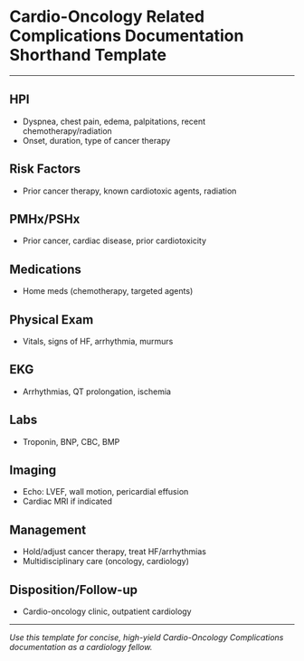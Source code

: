 # Cardio-Oncology Related Complications Documentation Shorthand Template

---

## HPI
- Dyspnea, chest pain, edema, palpitations, recent chemotherapy/radiation
- Onset, duration, type of cancer therapy

## Risk Factors
- Prior cancer therapy, known cardiotoxic agents, radiation

## PMHx/PSHx
- Prior cancer, cardiac disease, prior cardiotoxicity

## Medications
- Home meds (chemotherapy, targeted agents)

## Physical Exam
- Vitals, signs of HF, arrhythmia, murmurs

## EKG
- Arrhythmias, QT prolongation, ischemia

## Labs
- Troponin, BNP, CBC, BMP

## Imaging
- Echo: LVEF, wall motion, pericardial effusion
- Cardiac MRI if indicated

## Management
- Hold/adjust cancer therapy, treat HF/arrhythmias
- Multidisciplinary care (oncology, cardiology)

## Disposition/Follow-up
- Cardio-oncology clinic, outpatient cardiology

---
*Use this template for concise, high-yield Cardio-Oncology Complications documentation as a cardiology fellow.*
